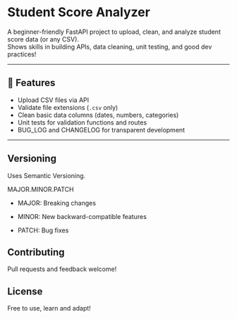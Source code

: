 #  Student Score Analyzer

A beginner-friendly FastAPI project to upload, clean, and analyze student score data (or any CSV).  
Shows skills in building APIs, data cleaning, unit testing, and good dev practices!

---

## 🚀 Features

-  Upload CSV files via API 
-  Validate file extensions (`.csv` only) 
-  Clean basic data columns (dates, numbers, categories) 
-  Unit tests for validation functions and routes 
-  BUG_LOG and CHANGELOG for transparent development

---

##  Versioning
Uses Semantic Versioning.

MAJOR.MINOR.PATCH

- MAJOR: Breaking changes

- MINOR: New backward-compatible features

- PATCH: Bug fixes

## Contributing
Pull requests and feedback welcome!

## License
Free to use, learn and adapt!